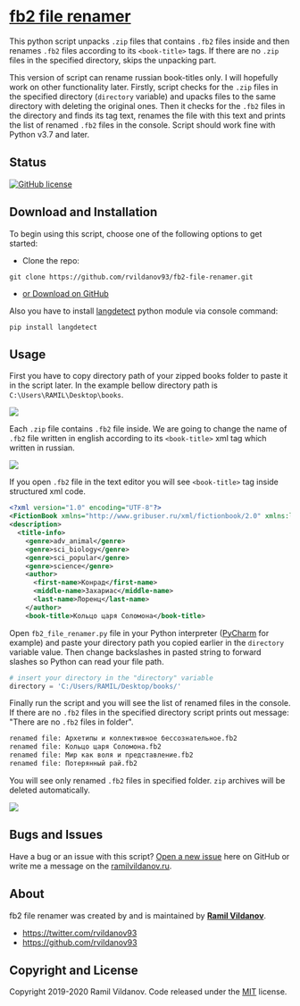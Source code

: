# [fb2 file renamer](https://rvildanov93.github.io/fb2-file-renamer/)

This python script unpacks `.zip` files that contains `.fb2` files inside and then renames `.fb2` files according to its `<book-title>` tags. If there are no `.zip` files in the specified directory, skips the unpacking part.

This version of script can rename russian book-titles only. I will hopefully work on other functionality later.
Firstly, script checks for the `.zip` files in the specified directory (`directory` variable) and upacks files to the same directory with deleting the original ones.
Then it checks for the `.fb2` files in the directory and finds its tag text, renames the file with this text and prints the list of renamed `.fb2` files in the console.
Script should work fine with Python v3.7 and later.

## Status

[![GitHub license](https://img.shields.io/badge/license-MIT-blue.svg)](https://raw.githubusercontent.com/rvildanov93/fb2-file-renamer/master/LICENSE)

## Download and Installation

To begin using this script, choose one of the following options to get started:

- Clone the repo:

`git clone https://github.com/rvildanov93/fb2-file-renamer.git`

- [or Download on GitHub](https://github.com/rvildanov93/fb2-file-renamer.git)

Also you have to install [langdetect](https://pypi.org/project/langdetect/) python module via console command:

`pip install langdetect`

## Usage
First you have to copy directory path of your zipped books folder to paste it in the script later. In the example bellow directory path is `C:\Users\RAMIL\Desktop\books`.

<img src ="https://raw.githubusercontent.com/rvildanov93/fb2-file-renamer/master/img/zipped_folder_.png">

Each `.zip` file contains `.fb2` file inside. We are going to change the name of `.fb2` file written in english according to its `<book-title>` xml tag which written in russian.

<img src ="https://raw.githubusercontent.com/rvildanov93/fb2-file-renamer/master/img/fb2_example_.png">

If you open `.fb2` file in the text editor you will see `<book-title>` tag inside structured xml code.

```xml
<?xml version="1.0" encoding="UTF-8"?>
<FictionBook xmlns="http://www.gribuser.ru/xml/fictionbook/2.0" xmlns:l="http://www.w3.org/1999/xlink">
<description>
  <title-info>
    <genre>adv_animal</genre>
    <genre>sci_biology</genre>
    <genre>sci_popular</genre>
    <genre>science</genre>
    <author>
      <first-name>Конрад</first-name>
      <middle-name>Захариас</middle-name>
      <last-name>Лоренц</last-name>
    </author>
    <book-title>Кольцо царя Соломона</book-title>
```

Open `fb2_file_renamer.py` file in your Python interpreter ([PyCharm](https://www.jetbrains.com/pycharm/) for example) and paste your directory path you copied earlier in the `directory` variable value. Then change backslashes in pasted string to forward slashes so Python can read your file path.

```python
# insert your directory in the "directory" variable
directory = 'C:/Users/RAMIL/Desktop/books/'
```

Finally run the script and you will see the list of renamed files in the console. If there are no `.fb2` files in the specified directory script prints out message: "There are no `.fb2` files in folder".

```sh
renamed file: Архетипы и коллективное бессознательное.fb2
renamed file: Кольцо царя Соломона.fb2
renamed file: Мир как воля и представление.fb2
renamed file: Потерянный рай.fb2
```

You will see only renamed `.fb2` files in specified folder. `zip` archives will be deleted automatically.

<img src ="https://raw.githubusercontent.com/rvildanov93/fb2-file-renamer/master/img/final_result_.png">

## Bugs and Issues

Have a bug or an issue with this script? [Open a new issue](https://github.com/rvildanov93/fb2-file-renamer/issues) here on GitHub or write me a message on the [ramilvildanov.ru](https://ramilvildanov.ru).

## About

fb2 file renamer was created by and is maintained by **[Ramil Vildanov](https://ramilvildanov.ru/)**.

- <https://twitter.com/rvildanov93>
- <https://github.com/rvildanov93>

## Copyright and License

Copyright 2019-2020 Ramil Vildanov. Code released under the [MIT](https://raw.githubusercontent.com/rvildanov93/fb2-file-renamer/master/LICENSE) license.
